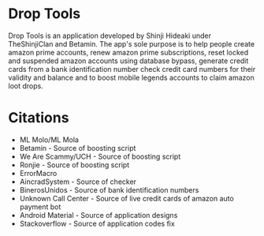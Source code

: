# Drop Tools
Drop Tools is an application developed by Shinji Hideaki under TheShinjiClan and Betamin. The app's sole purpose is to help people create amazon prime accounts, renew amazon prime subscriptions, reset locked and suspended amazon accounts using database bypass, generate credit cards from a bank identification number check credit card numbers for their validity and balance and to boost mobile legends accounts to claim amazon loot drops.

# Citations
<ul>
<li>ML Molo/ML Mola</li>
  <li>Betamin - Source of boosting script</li>
  <li>We Are Scammy/UCH - Source of boosting script</li>
<li>Ronjie - Source of boosting script</li>
  <li>ErrorMacro</li>
  <li>AincradSystem - Source of checker</li>
  <li>BinerosUnidos - Source of bank identification numbers</li>
  <li>Unknown Call Center - Source of live credit cards of amazon auto payment bot</li>
  <li>Android Material - Source of application designs</li>
  <li>Stackoverflow - Source of application codes fix</li>
</ul>
